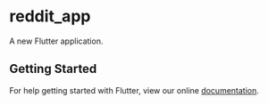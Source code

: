 # reddit_app

A new Flutter application.

## Getting Started

For help getting started with Flutter, view our online
[documentation](https://flutter.io/).
